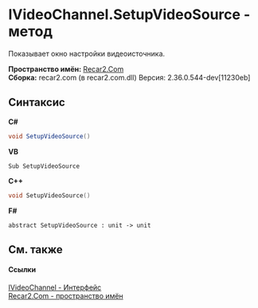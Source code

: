 # IVideoChannel.SetupVideoSource - метод
 

Показывает окно настройки видеоисточника.

**Пространство имён:**&nbsp;<a href="68726a4f-5108-9c67-8918-cc6a6e73f216">Recar2.Com</a><br />**Сборка:**&nbsp;recar2.com (в recar2.com.dll) Версия: 2.36.0.544-dev[11230eb]

## Синтаксис

**C#**<br />
``` C#
void SetupVideoSource()
```

**VB**<br />
``` VB
Sub SetupVideoSource
```

**C++**<br />
``` C++
void SetupVideoSource()
```

**F#**<br />
``` F#
abstract SetupVideoSource : unit -> unit 

```


## См. также


#### Ссылки
<a href="56c8fb91-c4ca-188b-b3b2-11193d12b7b6">IVideoChannel - Интерфейс</a><br /><a href="68726a4f-5108-9c67-8918-cc6a6e73f216">Recar2.Com - пространство имён</a><br />